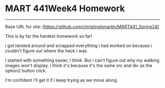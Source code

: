 # MART 441Week4 Homework
---
Base URL for site: [https://github.com/christinebmartin/MART441_Spring24]<br/>

This is by far the hardest homework so far!

i got twisted around and scrapped everything i had worked on because i couldn't figure out where the heck i was.

I started with something easier, I think.
But i can't figure out why my walking images won't display.  i think it's because it's the same src and div as the option2 button click.

I'm confident i'll get it if i keep trying as we move along.
